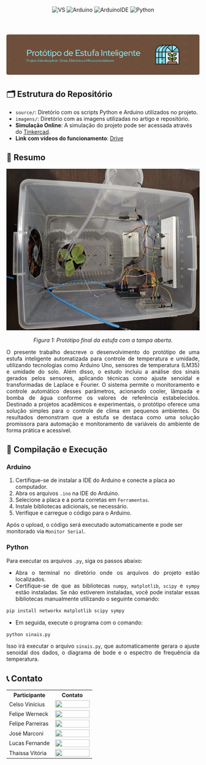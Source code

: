 <div align="center" style="display: inline_block">
  <img align="center" alt="VS" src="https://img.shields.io/badge/Visual_Studio_Code-0078D4?style=for-the-badge&logo=visual%20studio%20code&logoColor=white" />
  <img align="center" alt="Arduino" src="https://img.shields.io/badge/Arduino-00979D?style=for-the-badge&logo=Arduino&logoColor=white" />
  <img align="center" alt="ArduinoIDE" src="https://img.shields.io/badge/Arduino_IDE-00979D?style=for-the-badge&logo=arduino&logoColor=white" />
  <img align="center" alt="Python" src="https://img.shields.io/badge/Python-3776AB?style=for-the-badge&logo=python&logoColor=white" />
</div>

<br>
<h1 align="center">
    <a>
        <img alt="Banner" title="#Banner" style="object-fit: fill; width: 961px, height:200px;" src="imagens/github-header-image.png"/>
    </a>
</h1>

## 🗂️ Estrutura do Repositório

- `source/`: Diretório com os scripts Python e Arduino utilizados no projeto.
- `imagens/`: Diretório com as imagens utilizadas no artigo e repositório.
- **Simulação Online**: A simulação do projeto pode ser acessada através do [Tinkercad](https://www.tinkercad.com/things/6Jpl77eWDa1-estufa-inteligente-versao-final?sharecode=UGfbGy0ObKB1K_vF5VtieTPYHWlyQqe-wF_cfRtBV7w).
- **Link com vídeos do funcionamento**: [Drive](https://drive.google.com/drive/folders/1yDVJRlRrBxlUZf3HcV9x88ZgsWPCW7VS?usp=sharing)
## 📝 Resumo

<p align="center">
<img src="imagens/estufa-aberta-horizontal.jpg" width="600"/> 
</p>
<p align="center">
<em>Figura 1: Protótipo final da estufa com a tampa aberta.</em>
</p>

<div align="justify">
O presente trabalho descreve o desenvolvimento do protótipo de uma estufa inteligente automatizada para controle de temperatura e umidade, utilizando tecnologias como Arduino Uno, sensores de temperatura (LM35) e umidade do solo. Além disso, o estudo incluiu a análise dos sinais gerados pelos sensores, aplicando técnicas como ajuste senoidal e transformadas de Laplace e Fourier. O sistema permite o monitoramento e controle automático desses parâmetros, acionando cooler, lâmpada e bomba de água conforme os valores de referência estabelecidos. Destinado a projetos acadêmicos e experimentais, o protótipo oferece uma solução simples para o controle de clima em pequenos ambientes. Os resultados demonstram que a estufa se destaca como uma solução promissora para automação e monitoramento de variáveis do ambiente de forma prática e acessível.
</div>

## 🔄 Compilação e Execução 

### Arduino

1. Certifique-se de instalar a IDE do Arduino e conecte a placa ao computador.
2. Abra os arquivos `.ino` na IDE do Arduino.
3. Selecione a placa e a porta corretas em `Ferramentas`.
4. Instale bibliotecas adicionais, se necessário.
5. Verifique e carregue o código para o Arduino.

Após o upload, o código será executado automaticamente e pode ser monitorado via `Monitor Serial`.

### Python

<div align="justify">
Para executar os arquivos <code>.py</code>, siga os passos abaixo:

- Abra o terminal no diretório onde os arquivos do projeto estão localizados.
- Certifique-se de que as bibliotecas `numpy`, `matplotlib`, `scipy` e `sympy` estão instaladas. Se não estiverem instaladas, você pode instalar essas bibliotecas manualmente utilizando o seguinte comando:

```bash
pip install networkx matplotlib scipy sympy
```

- Em seguida, execute o programa com o comando:

```bash
python sinais.py
```

Isso irá executar o arquivo `sinais.py`, que automaticamente gerara o ajuste senoidal dos dados, o diagrama de bode e o espectro de frequência da temperatura.
</div>

## 📞 Contato

<table align="center">
  <tr>
    <th>Participante</th>
    <th>Contato</th>
  </tr>
  <tr>
    <td>Celso Vinícius</td>
    <td><a href="https://t.me/celso_vsf"><img align="center" height="20px" width="90px" src="https://img.shields.io/badge/Telegram-2CA5E0?style=for-the-badge&logo=telegram&logoColor=white"/> </td>
  </tr>
  <tr>
    <td>Felipe Werneck</td>
    <td><a href="https://t.me/"><img align="center" height="20px" width="90px" src="https://img.shields.io/badge/Telegram-2CA5E0?style=for-the-badge&logo=telegram&logoColor=white"/> </td>
  </tr>
  <tr>
    <td>Felipe Parreiras</td>
    <td><a href="https://t.me/"><img align="center" height="20px" width="90px" src="https://img.shields.io/badge/Telegram-2CA5E0?style=for-the-badge&logo=telegram&logoColor=white"/> </td>
  </tr>
  <tr>
    <td>José Marconi</td>
    <td><a href="https://t.me/"><img align="center" height="20px" width="90px" src="https://img.shields.io/badge/Telegram-2CA5E0?style=for-the-badge&logo=telegram&logoColor=white"/> </td>
  </tr>
  <tr>
    <td>Lucas Fernande</td>
    <td><a href="https://t.me/"><img align="center" height="20px" width="90px" src="https://img.shields.io/badge/Telegram-2CA5E0?style=for-the-badge&logo=telegram&logoColor=white"/> </td>
  </tr>
  <tr>
    <td>Thaissa Vitória</td>
    <td><a href="https://t.me/"><img align="center" height="20px" width="90px" src="https://img.shields.io/badge/Telegram-2CA5E0?style=for-the-badge&logo=telegram&logoColor=white"/> </td>
  </tr>
</table>
